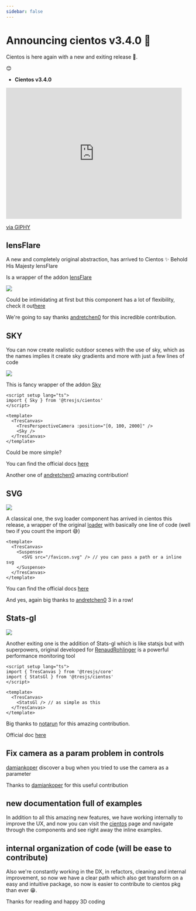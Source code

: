 ```yaml
---
sidebar: false
---
```


# Announcing cientos v3.4.0 🎉

Cientos is here again with a new and exiting release 🎉.

 😊 

- **Cientos v3.4.0**

<iframe src="https://giphy.com/embed/2XOL4zsm6V0nm" width="480" height="358" frameBorder="0" class="giphy-embed" allowFullScreen></iframe><p><a href="https://giphy.com/gifs/walking-2XOL4zsm6V0nm">via GIPHY</a></p>

## lensFlare

A new and completely original abstraction, has arrived to Cientos ✨ Behold His Majesty lensFlare

Is a wrapper of the addon [lensFlare](https://threejs.org/docs/#examples/en/objects/Lensflare)

![](/blog/lensflare.gif)

Could be intimidating at first but this component has a lot of flexibility, check it out[here](https://cientos.tresjs.org/guide/abstractions/lensflare.html)

We're going to say thanks [andretchen0](https://github.com/andretchen0) for this incredible contribution.

## SKY

You can now create realistic outdoor scenes with the use of sky, which as the names implies it create sky gradients and more with just a few lines of code

![](/blog/sky.gif)

This is  fancy wrapper of the addon [Sky](https://threejs.org/examples/?q=sky#webgl_shaders_sky)

```
<script setup lang="ts">
import { Sky } from '@tresjs/cientos'
</script>

<template>
  <TresCanvas>
    <TresPerspectiveCamera :position="[0, 100, 2000]" />
    <Sky />
  </TresCanvas>
</template>
```
Could be more simple?

You can find the official docs [here](https://cientos.tresjs.org/guide/staging/sky.html)

Another one of [andretchen0](https://github.com/andretchen0) amazing contribution!

## SVG

![](/blog/svg.gif)

A classical one, the svg loader component has arrived in cientos this release, a wrapper of the original [loader](https://threejs.org/docs/?q=svg#examples/en/loaders/SVGLoader) with basically one line of code (well two if you count the import 😅)

```
<template>
  <TresCanvas>
    <Suspense>
      <SVG src="/favicon.svg" /> // you can pass a path or a inline svg
    </Suspense>
  </TresCanvas>
</template>
```
You can find the official docs [here](https://cientos.tresjs.org/guide/loaders/svg.html)

And yes, again big thanks to [andretchen0](https://github.com/andretchen0) 3 in a row!

## Stats-gl

![](/blog/stats-gl.png)


Another exiting one is the addition of Stats-gl which is like statsjs but with superpowers, original developed for [RenaudRohlinger](https://github.com/RenaudRohlinger/stats-gl) is a powerful performance monitoring tool

```
<script setup lang="ts">
import { TresCanvas } from '@tresjs/core'
import { StatsGl } from '@tresjs/cientos'
</script>

<template>
  <TresCanvas>
    <StatsGl /> // as simple as this
  </TresCanvas>
</template>
```

Big thanks to [notarun](https://github.com/notarun) for this amazing contribution.

Official doc [here](https://cientos.tresjs.org/guide/misc/stats-gl.html)

## Fix camera as a param problem in controls

[damiankoper](https://github.com/damiankoper) discover a bug when you tried to use the camera as a parameter

Thanks to [damiankoper](https://github.com/damiankoper) for this useful contribution

## new documentation full of examples

In addition to all this amazing new features, we have working internally to improve the UX, and now you can visit the [cientos](https://cientos.tresjs.org/) page and navigate through the components and see right away the inline examples.

## internal organization of code (will be ease to contribute)

Also we're constantly working in the DX, in refactors, cleaning and internal improvement, so now we have a clear path which also get transform on a easy and intuitive package, so now is easier to contribute to cientos pkg than ever 😁.

Thanks for reading and happy 3D coding